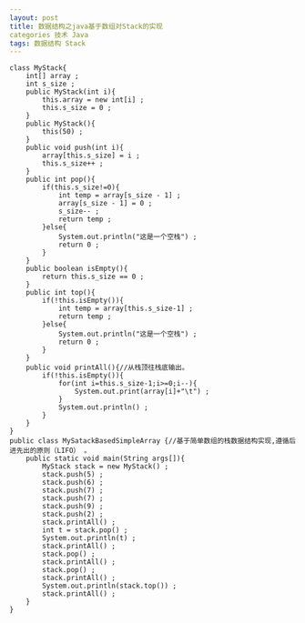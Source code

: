```yaml
---
layout: post
title: 数据结构之java基于数组对Stack的实现
categories 技术 Java
tags: 数据结构 Stack
---
```


	class MyStack{
		int[] array ;
		int s_size ;
		public MyStack(int i){
			this.array = new int[i] ;
			this.s_size = 0 ;
		}
		public MyStack(){
			this(50) ;
		}
		public void push(int i){
			array[this.s_size] = i ;
			this.s_size++ ;
		}
		public int pop(){
			if(this.s_size!=0){
				int temp = array[s_size - 1] ;
				array[s_size - 1] = 0 ;
				s_size-- ;
				return temp ;
			}else{
				System.out.println("这是一个空栈") ;
				return 0 ;
			}
		}
		public boolean isEmpty(){
			return this.s_size == 0 ;
		}
		public int top(){
			if(!this.isEmpty()){
				int temp = array[this.s_size-1] ;
				return temp ;
			}else{
				System.out.println("这是一个空栈") ;
				return 0 ;
			}
		}
		public void printAll(){//从栈顶往栈底输出。
			if(!this.isEmpty()){
				for(int i=this.s_size-1;i>=0;i--){
					System.out.print(array[i]+"\t") ;
				}
				System.out.println() ;
			}
		}
	}
	public class MySatackBasedSimpleArray {//基于简单数组的栈数据结构实现,遵循后进先出的原则（LIFO） 。
		public static void main(String args[]){
			MyStack stack = new MyStack() ;
			stack.push(5) ;
			stack.push(6) ;
			stack.push(7) ;
			stack.push(7) ;
			stack.push(9) ;
			stack.push(2) ;
			stack.printAll() ;
			int t = stack.pop() ;
			System.out.println(t) ;
			stack.printAll() ;
			stack.pop() ;
			stack.printAll() ;
			stack.pop() ;
			stack.printAll() ;
			System.out.println(stack.top()) ;
			stack.printAll() ;
		}
	}
